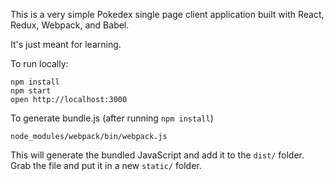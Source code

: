 This is a very simple Pokedex single page client application built with React, Redux, Webpack, and Babel.

It's just meant for learning.

To run locally:
```
npm install
npm start
open http://localhost:3000
```

To generate bundle.js (after running `npm install`)
```
node_modules/webpack/bin/webpack.js
```

This will generate the bundled JavaScript and add it to the `dist/` folder. Grab the file and put it in a new `static/` folder.